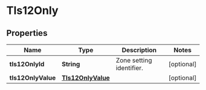 # Tls12Only

## Properties
Name | Type | Description | Notes
------------ | ------------- | ------------- | -------------
**tls12OnlyId** | **String** | Zone setting identifier. |  [optional]
**tls12OnlyValue** | [**Tls12OnlyValue**](Tls12OnlyValue.md) |  |  [optional]

